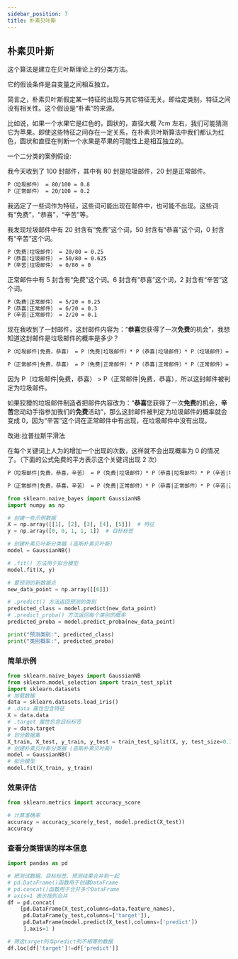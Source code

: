 ```yaml
---
sidebar_position: 7
title: 朴素贝叶斯
---
```


## 朴素贝叶斯

这个算法是建立在贝叶斯理论上的分类方法。

它的假设条件是自变量之间相互独立。

简言之，朴素贝叶斯假定某一特征的出现与其它特征无关。即给定类别，特征之间没有相关性。这个假设是“朴素”的来源。

比如说，如果一个水果它是红色的，圆状的，直径大概 7cm 左右，我们可能猜测它为苹果。即使这些特征之间存在一定关系，在朴素贝叶斯算法中我们都认为红色，圆状和直径在判断一个水果是苹果的可能性上是相互独立的。

一个二分类的案例假设:

我今天收到了 100 封邮件，其中有 80 封是垃圾邮件，20 封是正常邮件。

```markdown
P（垃圾邮件） = 80/100 = 0.8
P（正常邮件） = 20/100 = 0.2
```

我选定了一些词作为特征，这些词可能出现在邮件中，也可能不出现。这些词有“免费”，“恭喜”，“辛苦”等。

我发现垃圾邮件中有 20 封含有“免费”这个词，50 封含有“恭喜”这个词，0 封含有“辛苦”这个词。

```markdown
P（免费|垃圾邮件） = 20/80 = 0.25
P（恭喜|垃圾邮件） = 50/80 = 0.625
P（辛苦|垃圾邮件） = 0/80 = 0
```

正常邮件中有 5 封含有“免费”这个词。6 封含有“恭喜”这个词，2 封含有“辛苦”这个词。

```markdown
P（免费|正常邮件） = 5/20 = 0.25
P（恭喜|正常邮件） = 6/20 = 0.3
P（辛苦|正常邮件） = 2/20 = 0.1
```

现在我收到了一封邮件，这封邮件内容为：“**恭喜**您获得了一次**免费**的机会”，我想知道这封邮件是垃圾邮件的概率是多少？

```markdown
P（垃圾邮件|免费，恭喜） = P（免费|垃圾邮件）* P（恭喜|垃圾邮件）* P（垃圾邮件）= 0.25 * 0.625 * 0.8 = 0.125

P（正常邮件|免费，恭喜） = P（免费|正常邮件）* P（恭喜|正常邮件）* P（正常邮件）= 0.25 * 0.3 * 0.2 = 0.015
```

因为 P（垃圾邮件|免费，恭喜） > P（正常邮件|免费，恭喜），所以这封邮件被判定为垃圾邮件。

如果狡猾的垃圾邮件制造者把邮件内容改为：“**恭喜**您获得了一次**免费**的机会，**辛苦**您动动手指参加我们的**免费**活动”，那么这封邮件被判定为垃圾邮件的概率就会变成 0，因为“辛苦”这个词在正常邮件中有出现，在垃圾邮件中没有出现。

改进:拉普拉斯平滑法

在每个关键词上人为的增加一个出现的次数，这样就不会出现概率为 0 的情况了。（下面的公式免费的平方表示这个关键词出现 2 次）

```markdown
P（垃圾邮件|免费，恭喜，辛苦） = P（免费|垃圾邮件）* P（恭喜|垃圾邮件）* P（辛苦|垃圾邮件）* P（垃圾邮件）= (20+1/80)² * (50+1/80) * (0+1/80) * 0.8 = 0.0351421875

P（正常邮件|免费，恭喜，辛苦） = P（免费|正常邮件）* P（恭喜|正常邮件）* P（辛苦|正常邮件）* P（正常邮件）= (5+1/20)² * (6+1/20) * (2+1/20) * 0.2 =0.012885
```

```python showLineNumbers
from sklearn.naive_bayes import GaussianNB
import numpy as np

# 创建一些示例数据
X = np.array([[1], [2], [3], [4], [5]])  # 特征
y = np.array([0, 0, 1, 1, 1])  # 目标标签

# 创建朴素贝叶斯分类器 (高斯朴素贝叶斯)
model = GaussianNB()

# .fit() 方法用于拟合模型
model.fit(X, y)

# 要预测的新数据点
new_data_point = np.array([[6]])

# .predict() 方法返回预测的类别
predicted_class = model.predict(new_data_point)
# .predict_proba() 方法返回每个类别的概率
predicted_proba = model.predict_proba(new_data_point)

print("预测类别:", predicted_class)
print("类别概率:", predicted_proba)

```

### 简单示例

```python showLineNumbers
from sklearn.naive_bayes import GaussianNB
from sklearn.model_selection import train_test_split
import sklearn.datasets
# 加载数据
data = sklearn.datasets.load_iris()
# .data 属性包含特征
X = data.data
# .target 属性包含目标标签
y = data.target
# 划分数据集
X_train, X_test, y_train, y_test = train_test_split(X, y, test_size=0.3)
# 创建朴素贝叶斯分类器 (高斯朴素贝叶斯)
model = GaussianNB()
# 拟合模型
model.fit(X_train, y_train)

```

### 效果评估

```python showLineNumbers
from sklearn.metrics import accuracy_score

# 计算准确率
accuracy = accuracy_score(y_test, model.predict(X_test))
accuracy
```

### 查看分类错误的样本信息

```python showLineNumbers
import pandas as pd

# 把测试数据、目标标签、预测结果合并到一起
# pd.DataFrame()函数用于创建DataFrame
# pd.concat()函数用于合并多个DataFrame
# axis=1 表示按列合并
df = pd.concat(
    [pd.DataFrame(X_test,columns=data.feature_names),
     pd.DataFrame(y_test,columns=['target']),
     pd.DataFrame(model.predict(X_test),columns=['predict'])
     ],axis=1 )

# 筛选target列与predict列不相等的数据
df.loc[df['target']!=df['predict']]

```
